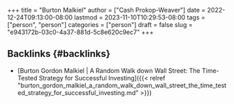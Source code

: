 +++
title = "Burton Malkiel"
author = ["Cash Prokop-Weaver"]
date = 2022-12-24T09:13:00-08:00
lastmod = 2023-11-10T10:29:53-08:00
tags = ["person", "person"]
categories = ["person"]
draft = false
slug = "e943172b-03c0-4a37-881d-5c8e620c9ec7"
+++

## Backlinks {#backlinks}

-   [Burton Gordon Malkiel | A Random Walk down Wall Street: The Time-Tested Strategy for Successful Investing]({{< relref "burton_gordon_malkiel_a_random_walk_down_wall_street_the_time_tested_strategy_for_successful_investing.md" >}})
